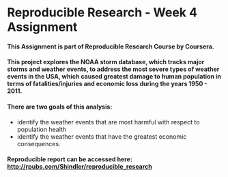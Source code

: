 # Reproducible Research - Week 4 Assignment

#### This Assignment is part of Reproducible Research Course by Coursera.

#### This project explores the NOAA storm database, which tracks major storms and weather events, to address the most severe types of weather events in the USA, which caused greatest damage to human population in terms of fatalities/injuries and economic loss during the years 1950 - 2011.

#### There are two goals of this analysis:
- identify the weather events that are most harmful with respect to population health
- identify the weather events that have the greatest economic consequences.

#### Reproducible report can be accessed here: http://rpubs.com/Shindler/reproducible_research 
